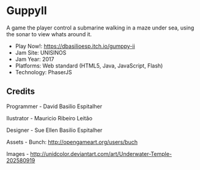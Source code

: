 # GuppyII

A game the player control a submarine walking in a maze under sea, using the sonar to view whats around it.

- Play Now!: https://dbasilioesp.itch.io/gumppy-ii
- Jam Site: UNISINOS
- Jam Year: 2017
- Platforms: Web standard (HTML5, Java, JavaScript, Flash)
- Technology: PhaserJS

## Credits

Programmer - David Basilio Espitalher

Ilustrator - Mauricio Ribeiro Leitão

Designer - Sue Ellen Basilio Espitalher

Assets - Bunch: http://opengameart.org/users/buch

Images 
	- http://unidcolor.deviantart.com/art/Underwater-Temple-202580919